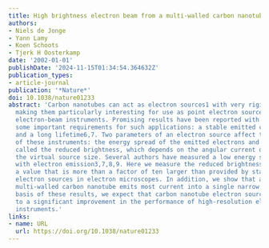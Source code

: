 ```yaml
---
title: High brightness electron beam from a multi-walled carbon nanotube
authors:
- Niels de Jonge
- Yann Lamy
- Koen Schoots
- Tjerk H Oosterkamp
date: '2002-01-01'
publishDate: '2024-11-15T01:34:54.364632Z'
publication_types:
- article-journal
publication: '*Nature*'
doi: 10.1038/nature01233
abstract: 'Carbon nanotubes can act as electron sources1 with very rigid structures2,
  making them particularly interesting for use as point electron sources in high-resolution
  electron-beam instruments. Promising results have been reported with respect to
  some important requirements for such applications: a stable emitted current3,4,5
  and a long lifetime6,7. Two parameters of an electron source affect the resolution
  of these instruments: the energy spread of the emitted electrons and a parameter
  called the reduced brightness, which depends on the angular current density and
  the virtual source size. Several authors have measured a low energy spread associated
  with electron emission3,7,8,9. Here we measure the reduced brightness, and find
  a value that is more than a factor of ten larger than provided by state-of-the-art
  electron sources in electron microscopes. In addition, we show that an individual
  multi-walled carbon nanotube emits most current into a single narrow beam. On the
  basis of these results, we expect that carbon nanotube electron sources will lead
  to a significant improvement in the performance of high-resolution electron-beam
  instruments.'
links:
- name: URL
  url: https://doi.org/10.1038/nature01233
---
```

